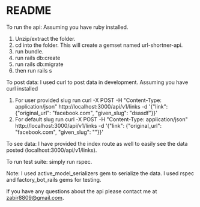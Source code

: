 # README

To run the api:
Assuming you have ruby installed.

1. Unzip/extract the folder.
2. cd into the folder. This will create a gemset named url-shortner-api.
3. run bundle.
4. run rails db:create
5. run rails db:migrate
6. then run rails s

To post data: 
I used curl to post data in development. Assuming you have curl installed
1. For user provided slug run curl -X POST -H "Content-Type: application/json" http://localhost:3000/api/v1/links -d '{"link": {"original_url": "facebook.com", "given_slug": "dsasdf"}}'
2. For default slug run curl -X POST -H "Content-Type: application/json" http://localhost:3000/api/v1/links -d '{"link": {"original_url": "facebook.com", "given_slug": ""}}'

To see data:
I have provided the index route as well to easily see the data posted (localhost:3000/api/v1/links).

To run test suite:
simply run rspec.

Note: I used active_model_serializers gem to serialize the data. I used rspec and factory_bot_rails gems for testing.

If you have any questions about the api please contact me at zabir8809@gmail.com.
